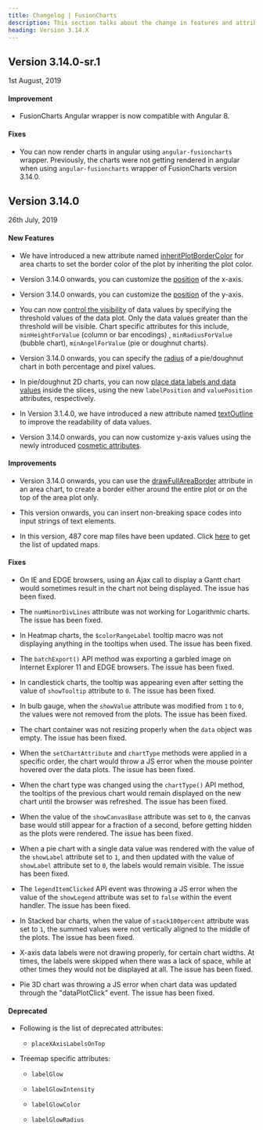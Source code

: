 ```yaml
---
title: Changelog | FusionCharts
description: This section talks about the change in features and attributes with latest released version.
heading: Version 3.14.X
---
```


<h2 class="sub-heading">Version 3.14.0-sr.1</h2>

<p class="release-date">1st August, 2019</p>

<h4>Improvement</h4>

* FusionCharts Angular wrapper is now compatible with Angular 8.

<h4>Fixes</h4>

* You can now render charts in angular using `angular-fusioncharts` wrapper. Previously, the charts were not getting rendered in angular when using `angular-fusioncharts` wrapper of FusionCharts version 3.14.0.

<h2 class="sub-heading">Version 3.14.0</h2>

<p class="release-date">26th July, 2019</p>

<h4>New Features</h4>

* We have introduced a new attribute named [inheritPlotBorderColor](/chart-guide/chart-configurations/data-plot#inherit-plot-border-color-of-an-area-chart) for area charts to set the border color of the plot by inheriting the plot color.

* Version 3.14.0 onwards, you can customize the [position](/chart-guide/chart-configurations/axes#x-axis-position) of the x-axis.

* Version 3.14.0 onwards, you can customize the [position](/chart-guide/chart-configurations/axes#y-axis-position) of the y-axis.

* You can now [control the visibility](/chart-guide/chart-configurations/data-values#control-the-visibility-of-data-values) of data values by specifying the threshold values of the data plot. Only the data values greater than the threshold will be visible. Chart specific attributes for this include, `minHeightForValue` (column or bar encodings) , `minRadiusForValue` (bubble chart), `minAngelForValue` (pie or doughnut charts).

* Version 3.14.0 onwards, you can specify the [radius](/chart-guide/standard-charts/pie-and-doughnut-charts#set-the-radius-as-a-percent-value) of a pie/doughnut chart in both percentage and pixel values.

* In pie/doughnut 2D charts, you can now [place data labels and data values](/chart-guide/standard-charts/pie-and-doughnut-charts#place-values-inside-the-pie-doughnut-chart) inside the slices, using the new `labelPosition` and `valuePosition` attributes, respectively.

* In Version 3.1.4.0, we have introduced a new attribute named [textOutline](/upgrading/whats-new#improve-the-readability-of-data-values) to improve the readability of data values.

* Version 3.14.0 onwards, you can now customize y-axis values using the newly introduced [cosmetic attributes](/chart-guide/chart-configurations/axes#configure-the-border-properties-of-y-axis-names).

<h4>Improvements</h4>

* Version 3.14.0 onwards, you can use the [drawFullAreaBorder](/chart-guide/chart-configurations/data-plot#top-plot-border-of-an-area-chart) attribute in an area chart, to create a border either around the entire plot or on the top of the area plot only.

* This version onwards, you can insert non-breaking space codes into input strings of text elements.

* In this version, 487 core map files have been updated. Click [here](/upgrading/maps-improvement/maps-improvement-3-14-0) to get the list of updated maps.

<h4>Fixes</h4>

* On IE and EDGE browsers, using an Ajax call to display a Gantt chart would sometimes result in the chart not being displayed. The issue has been fixed.

* The `numMinorDivLines` attribute was not working for Logarithmic charts. The issue has been fixed.

* In Heatmap charts, the `$colorRangeLabel` tooltip macro was not displaying anything in the tooltips when used. The issue has been fixed.

* The `batchExport()` API method was exporting a garbled image on Internet Explorer 11 and EDGE browsers. The issue has been fixed.

* In candlestick charts, the tooltip was appearing even after setting the value of `showTooltip` attribute to `0`. The issue has been fixed.

* In bulb gauge, when the `showValue` attribute was modified from `1` to `0`, the values were not removed from the plots. The issue has been fixed.

* The chart container was not resizing properly when the `data` object was empty. The issue has been fixed.

* When the `setChartAttribute` and `chartType` methods were applied in a specific order, the chart would throw a JS error when the mouse pointer hovered over the data plots. The issue has been fixed.

*  When the chart type was changed using the `chartType()` API method, the tooltips of the previous chart would remain displayed on the new chart until the browser was refreshed. The issue has been fixed. 

* When the value of the `showCanvasBase` attribute was set to `0`, the canvas base would still appear for a fraction of a second, before getting hidden as the plots were rendered. The issue has been fixed.

* When a pie chart with a single data value was rendered with the value of the `showLabel` attribute set to `1`, and then updated with the value of `showLabel` attribute set to `0`, the labels would remain visible. The issue has been fixed.

* The `legendItemClicked` API event was throwing a JS error when the value of the `showLegend` attribute was set to `false` within the event handler. The issue has been fixed.

* In Stacked bar charts, when the value of `stack100percent` attribute was set to `1`, the summed values were not vertically aligned to the middle of the plots. The issue has been fixed.

* X-axis data labels were not drawing properly, for certain chart widths. At times, the labels were skipped when there was a lack of space, while at other times they would not be displayed at all. The issue has been fixed.

* Pie 3D chart was throwing a JS error when chart data was updated through the "dataPlotClick" event. The issue has been fixed.

<h4>Deprecated</h4>

- Following is the list of deprecated attributes:

  - `placeXAxisLabelsOnTop`

- Treemap specific attributes:

  - `labelGlow`

  - `labelGlowIntensity`

  - `labelGlowColor`

  - `labelGlowRadius`